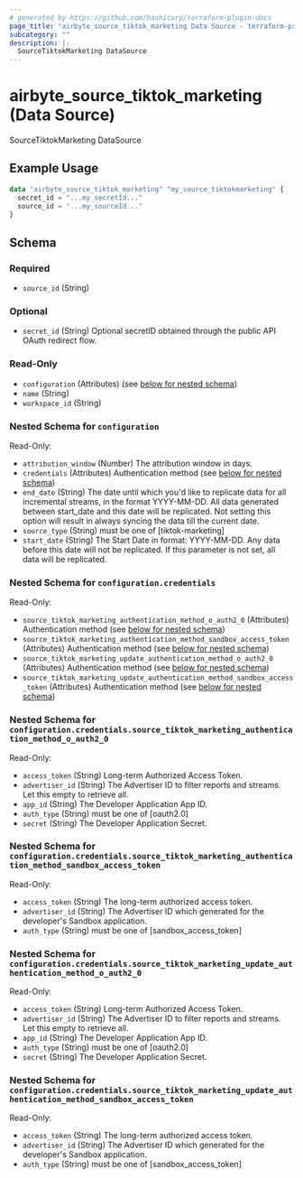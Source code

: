 ```yaml
---
# generated by https://github.com/hashicorp/terraform-plugin-docs
page_title: "airbyte_source_tiktok_marketing Data Source - terraform-provider-airbyte"
subcategory: ""
description: |-
  SourceTiktokMarketing DataSource
---
```


# airbyte_source_tiktok_marketing (Data Source)

SourceTiktokMarketing DataSource

## Example Usage

```terraform
data "airbyte_source_tiktok_marketing" "my_source_tiktokmarketing" {
  secret_id = "...my_secretId..."
  source_id = "...my_sourceId..."
}
```

<!-- schema generated by tfplugindocs -->
## Schema

### Required

- `source_id` (String)

### Optional

- `secret_id` (String) Optional secretID obtained through the public API OAuth redirect flow.

### Read-Only

- `configuration` (Attributes) (see [below for nested schema](#nestedatt--configuration))
- `name` (String)
- `workspace_id` (String)

<a id="nestedatt--configuration"></a>
### Nested Schema for `configuration`

Read-Only:

- `attribution_window` (Number) The attribution window in days.
- `credentials` (Attributes) Authentication method (see [below for nested schema](#nestedatt--configuration--credentials))
- `end_date` (String) The date until which you'd like to replicate data for all incremental streams, in the format YYYY-MM-DD. All data generated between start_date and this date will be replicated. Not setting this option will result in always syncing the data till the current date.
- `source_type` (String) must be one of [tiktok-marketing]
- `start_date` (String) The Start Date in format: YYYY-MM-DD. Any data before this date will not be replicated. If this parameter is not set, all data will be replicated.

<a id="nestedatt--configuration--credentials"></a>
### Nested Schema for `configuration.credentials`

Read-Only:

- `source_tiktok_marketing_authentication_method_o_auth2_0` (Attributes) Authentication method (see [below for nested schema](#nestedatt--configuration--credentials--source_tiktok_marketing_authentication_method_o_auth2_0))
- `source_tiktok_marketing_authentication_method_sandbox_access_token` (Attributes) Authentication method (see [below for nested schema](#nestedatt--configuration--credentials--source_tiktok_marketing_authentication_method_sandbox_access_token))
- `source_tiktok_marketing_update_authentication_method_o_auth2_0` (Attributes) Authentication method (see [below for nested schema](#nestedatt--configuration--credentials--source_tiktok_marketing_update_authentication_method_o_auth2_0))
- `source_tiktok_marketing_update_authentication_method_sandbox_access_token` (Attributes) Authentication method (see [below for nested schema](#nestedatt--configuration--credentials--source_tiktok_marketing_update_authentication_method_sandbox_access_token))

<a id="nestedatt--configuration--credentials--source_tiktok_marketing_authentication_method_o_auth2_0"></a>
### Nested Schema for `configuration.credentials.source_tiktok_marketing_authentication_method_o_auth2_0`

Read-Only:

- `access_token` (String) Long-term Authorized Access Token.
- `advertiser_id` (String) The Advertiser ID to filter reports and streams. Let this empty to retrieve all.
- `app_id` (String) The Developer Application App ID.
- `auth_type` (String) must be one of [oauth2.0]
- `secret` (String) The Developer Application Secret.


<a id="nestedatt--configuration--credentials--source_tiktok_marketing_authentication_method_sandbox_access_token"></a>
### Nested Schema for `configuration.credentials.source_tiktok_marketing_authentication_method_sandbox_access_token`

Read-Only:

- `access_token` (String) The long-term authorized access token.
- `advertiser_id` (String) The Advertiser ID which generated for the developer's Sandbox application.
- `auth_type` (String) must be one of [sandbox_access_token]


<a id="nestedatt--configuration--credentials--source_tiktok_marketing_update_authentication_method_o_auth2_0"></a>
### Nested Schema for `configuration.credentials.source_tiktok_marketing_update_authentication_method_o_auth2_0`

Read-Only:

- `access_token` (String) Long-term Authorized Access Token.
- `advertiser_id` (String) The Advertiser ID to filter reports and streams. Let this empty to retrieve all.
- `app_id` (String) The Developer Application App ID.
- `auth_type` (String) must be one of [oauth2.0]
- `secret` (String) The Developer Application Secret.


<a id="nestedatt--configuration--credentials--source_tiktok_marketing_update_authentication_method_sandbox_access_token"></a>
### Nested Schema for `configuration.credentials.source_tiktok_marketing_update_authentication_method_sandbox_access_token`

Read-Only:

- `access_token` (String) The long-term authorized access token.
- `advertiser_id` (String) The Advertiser ID which generated for the developer's Sandbox application.
- `auth_type` (String) must be one of [sandbox_access_token]


